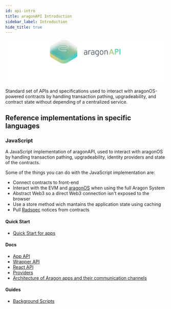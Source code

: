 ```yaml
---
id: api-intro
title: aragonAPI Introduction
sidebar_label: Introduction
hide_title: true
---
```


![](/docs/assets/brand/aragonapi.png)

Standard set of APIs and specifications used to interact with aragonOS-powered contracts by handling transaction pathing, upgradeability, and contract state without depending of a centralized service.

## Reference implementations in specific languages

### JavaScript

A JavaScript implementation of aragonAPI, used to interact with aragonOS by handling transaction pathing, upgradeability, identity providers and state of the contracts.

Some of the things you can do with the JavaScript implementation are:

- Connect contracts to front-end
- Interact with the EVM and [aragonOS](os-intro.md) when using the full Aragon System
- Abstract Web3 so a direct Web3 connection isn't exposed to the browser
- Use a store method wich mantains the application state using caching
- Pull [Radspec](human-readable-txs.md) notices from contracts

#### Quick Start

- [Quick Start for apps](js-quick-start.md)

#### Docs

- [App API](js-ref-app.md)
- [Wrapper API](js-ref-wrapper.md)
- [React API](js-ref-react.md)
- [Providers](js-ref-providers.md)
- [Architecture of Aragon apps and their communication channels](js-ref-architecture.md)

#### Guides

- [Background Scripts](js-guide-bg-scripts.md)
